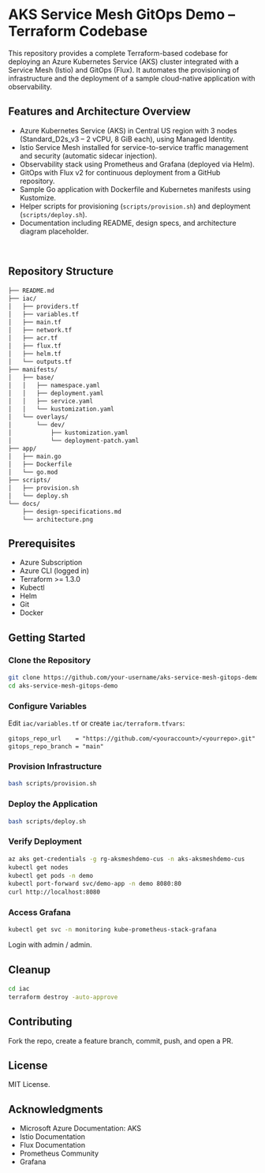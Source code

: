 # AKS Service Mesh GitOps Demo – Terraform Codebase

This repository provides a complete Terraform-based codebase for deploying an Azure Kubernetes Service (AKS) cluster integrated with a Service Mesh (Istio) and GitOps (Flux). It automates the provisioning of infrastructure and the deployment of a sample cloud-native application with observability.

## Features and Architecture Overview

- Azure Kubernetes Service (AKS) in Central US region with 3 nodes (Standard_D2s_v3 – 2 vCPU, 8 GiB each), using Managed Identity.
- Istio Service Mesh installed for service-to-service traffic management and security (automatic sidecar injection).
- Observability stack using Prometheus and Grafana (deployed via Helm).
- GitOps with Flux v2 for continuous deployment from a GitHub repository.
- Sample Go application with Dockerfile and Kubernetes manifests using Kustomize.
- Helper scripts for provisioning (`scripts/provision.sh`) and deployment (`scripts/deploy.sh`).
- Documentation including README, design specs, and architecture diagram placeholder.

![Architecture Diagram](docs/architecture.png)

## Repository Structure

```
├── README.md
├── iac/
│   ├── providers.tf
│   ├── variables.tf
│   ├── main.tf
│   ├── network.tf
│   ├── acr.tf
│   ├── flux.tf
│   ├── helm.tf
│   └── outputs.tf
├── manifests/
│   ├── base/
│   │   ├── namespace.yaml
│   │   ├── deployment.yaml
│   │   ├── service.yaml
│   │   └── kustomization.yaml
│   └── overlays/
│       └── dev/
│           ├── kustomization.yaml
│           └── deployment-patch.yaml
├── app/
│   ├── main.go
│   ├── Dockerfile
│   └── go.mod
├── scripts/
│   ├── provision.sh
│   └── deploy.sh
└── docs/
    ├── design-specifications.md
    └── architecture.png
```

## Prerequisites

- Azure Subscription
- Azure CLI (logged in)
- Terraform >= 1.3.0
- Kubectl
- Helm
- Git
- Docker

## Getting Started

### Clone the Repository

```bash
git clone https://github.com/your-username/aks-service-mesh-gitops-demo.git
cd aks-service-mesh-gitops-demo
```

### Configure Variables

Edit `iac/variables.tf` or create `iac/terraform.tfvars`:

```hcl
gitops_repo_url    = "https://github.com/<youraccount>/<yourrepo>.git"
gitops_repo_branch = "main"
```

### Provision Infrastructure

```bash
bash scripts/provision.sh
```

### Deploy the Application

```bash
bash scripts/deploy.sh
```

### Verify Deployment

```bash
az aks get-credentials -g rg-aksmeshdemo-cus -n aks-aksmeshdemo-cus
kubectl get nodes
kubectl get pods -n demo
kubectl port-forward svc/demo-app -n demo 8080:80
curl http://localhost:8080
```

### Access Grafana

```bash
kubectl get svc -n monitoring kube-prometheus-stack-grafana
```

Login with admin / admin.

## Cleanup

```bash
cd iac
terraform destroy -auto-approve
```

## Contributing

Fork the repo, create a feature branch, commit, push, and open a PR.

## License

MIT License.

## Acknowledgments

- Microsoft Azure Documentation: AKS
- Istio Documentation
- Flux Documentation
- Prometheus Community
- Grafana
